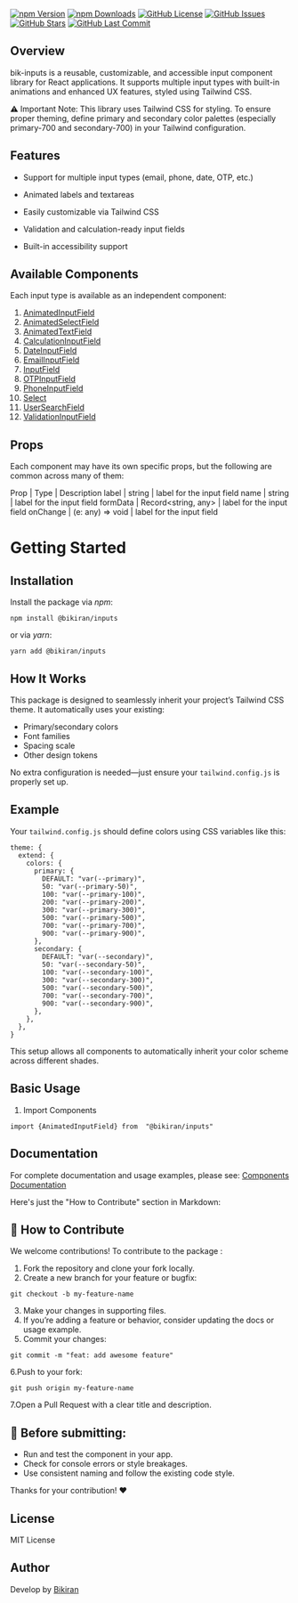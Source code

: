 [![npm Version](https://img.shields.io/npm/v/@bikiran/inputs.svg?style=flat-square)](https://www.npmjs.com/package/@bikiran/inputs)
[![npm Downloads](https://img.shields.io/npm/dt/@bikiran/inputs.svg?style=flat-square)](https://www.npmjs.com/package/@bikiran/inputs)
[![GitHub License](https://img.shields.io/github/license/bikirandev/bikiran-inputs.svg?style=flat-square)](https://github.com/bikirandev/bikiran-inputs/blob/main/LICENSE)
[![GitHub Issues](https://img.shields.io/github/issues/bikirandev/bikiran-inputs.svg?style=flat-square)](https://github.com/bikirandev/bikiran-inputs/issues)
[![GitHub Stars](https://img.shields.io/github/stars/bikirandev/bikiran-inputs.svg?style=flat-square)](https://github.com/bikirandev/bikiran-inputs/stargazers)
[![GitHub Last Commit](https://img.shields.io/github/last-commit/bikirandev/bikiran-inputs.svg?style=flat-square)](https://github.com/bikirandev/bikiran-inputs/commits/main)

## Overview

bik-inputs is a reusable, customizable, and accessible input component library for React applications. It supports multiple input types with built-in animations and enhanced UX features, styled using Tailwind CSS.

⚠️ Important Note: This library uses Tailwind CSS for styling. To ensure proper theming, define primary and secondary color palettes (especially primary-700 and secondary-700) in your Tailwind configuration.

## Features

- Support for multiple input types (email, phone, date, OTP, etc.)

- Animated labels and textareas

- Easily customizable via Tailwind CSS

- Validation and calculation-ready input fields

- Built-in accessibility support

## Available Components

Each input type is available as an independent component:

1. [AnimatedInputField]()
2. [AnimatedSelectField]()
3. [AnimatedTextField]()
4. [CalculationInputField]()
5. [DateInputField]()
6. [EmailInputField]()
7. [InputField]()
8. [OTPInputField]()
9. [PhoneInputField]()
10. [Select]()
11. [UserSearchField]()
12. [ValidationInputField]()

## Props

Each component may have its own specific props, but the following are common across many of them:

Prop | Type | Description
label | string | label for the input field
name | string | label for the input field
formData | Record<string, any> | label for the input field
onChange | (e: any) => void | label for the input field

# Getting Started

## Installation

Install the package via _npm_:

```
npm install @bikiran/inputs

```

or via _yarn_:

```
yarn add @bikiran/inputs

```

## How It Works

This package is designed to seamlessly inherit your project’s Tailwind CSS theme. It automatically uses your existing:

- Primary/secondary colors
- Font families
- Spacing scale
- Other design tokens

No extra configuration is needed—just ensure your `tailwind.config.js` is properly set up.

## Example

Your `tailwind.config.js` should define colors using CSS variables like this:

```
theme: {
  extend: {
    colors: {
      primary: {
        DEFAULT: "var(--primary)",
        50: "var(--primary-50)",
        100: "var(--primary-100)",
        200: "var(--primary-200)",
        300: "var(--primary-300)",
        500: "var(--primary-500)",
        700: "var(--primary-700)",
        900: "var(--primary-900)",
      },
      secondary: {
        DEFAULT: "var(--secondary)",
        50: "var(--secondary-50)",
        100: "var(--secondary-100)",
        300: "var(--secondary-300)",
        500: "var(--secondary-500)",
        700: "var(--secondary-700)",
        900: "var(--secondary-900)",
      },
    },
  },
}

```

This setup allows all components to automatically inherit your color scheme across different shades.

## Basic Usage

1. Import Components

```
import {AnimatedInputField} from  "@bikiran/inputs"

```

## Documentation

For complete documentation and usage examples, please see: [Components Documentation](https://github.com/bikirandev/bikiran-inputs/wiki)

Here's just the "How to Contribute" section in Markdown:

## 🤝 How to Contribute

We welcome contributions! To contribute to the package :

1. Fork the repository and clone your fork locally.
2. Create a new branch for your feature or bugfix:

```
git checkout -b my-feature-name

```

3. Make your changes in supporting files.
4. If you’re adding a feature or behavior, consider updating the docs or usage example.
5. Commit your changes:

```
git commit -m "feat: add awesome feature"
```

6.Push to your fork:

```
git push origin my-feature-name
```

7.Open a Pull Request with a clear title and description.

## 🧪 Before submitting:

- Run and test the component in your app.
- Check for console errors or style breakages.
- Use consistent naming and follow the existing code style.

Thanks for your contribution! ❤️

## License

MIT License

## Author

Develop by [Bikiran](https://www.bikiran.com/)
